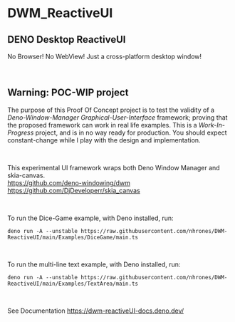 # DWM_ReactiveUI
## DENO Desktop ReactiveUI  

No Browser!  No WebView! Just a cross-platform desktop window!


<br/>
 
## Warning: POC-WIP project
The purpose of this Proof Of Concept project is to test the validity of a _Deno-Window-Manager Graphical-User-Interface_ framework; proving that the proposed framework can work in real life examples.  This is a _Work-In-Progress_ project, and is in no way ready for production. You should expect constant-change while I play with the design and implementation.

<br/>
  
This experimental UI framework wraps both Deno Window Manager and skia-canvas.    
https://github.com/deno-windowing/dwm    
https://github.com/DjDeveloperr/skia_canvas 
 
<br/>

To run the Dice-Game example, with Deno installed, run:
```
deno run -A --unstable https://raw.githubusercontent.com/nhrones/DWM-ReactiveUI/main/Examples/DiceGame/main.ts
```
 
<br/>

To run the multi-line text example, with Deno installed, run:
```
deno run -A --unstable https://raw.githubusercontent.com/nhrones/DWM-ReactiveUI/main/Examples/TextArea/main.ts
```
 
<br/>

See Documentation https://dwm-reactiveUI-docs.deno.dev/
 
<br/>

 
<br/>
